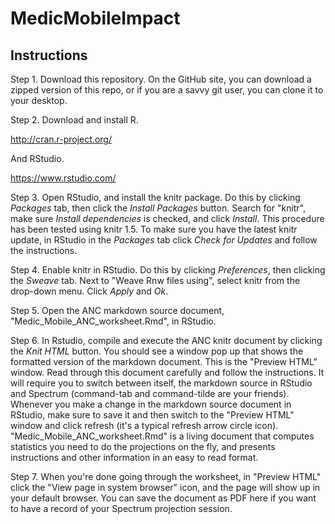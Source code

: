 MedicMobileImpact
=================

## Instructions

 Step 1.  Download this repository.  On the GitHub site, you can download a zipped version of this repo, or if you are a savvy git user, you can clone it to your desktop.

 Step 2.  Download and install R.
 
 http://cran.r-project.org/
 
 And RStudio.

https://www.rstudio.com/

 Step 3.  Open RStudio, and install the knitr package.  Do this by clicking _Packages_ tab, then click the _Install Packages_ button.  Search for "knitr", make sure _Install dependencies_ is checked, and click _Install_.  This procedure has been tested using knitr 1.5.  To make sure you have the latest knitr update, in RStudio in the _Packages_ tab click _Check for Updates_ and follow the instructions.

 Step 4.  Enable knitr in RStudio.  Do this by clicking _Preferences_, then clicking the _Sweave_ tab.  Next to "Weave Rnw files using", select knitr from the drop-down menu.  Click _Apply_ and _Ok_.

 Step 5.  Open the ANC markdown source document, "Medic_Mobile_ANC_worksheet.Rmd", in RStudio.

 Step 6.  In Rstudio, compile and execute the ANC knitr document by clicking the _Knit HTML_ button.  You should see a window pop up that shows the formatted version of the markdown document.  This is the "Preview HTML" window.  Read through this document carefully and follow the instructions.  It will require you to switch between itself, the markdown source in RStudio and Spectrum (command-tab and command-tilde are your friends).  Whenever you make a change in the markdown source document in RStudio, make sure to save it and then switch to the "Preview HTML" window and click refresh (it's a typical refresh arrow circle icon).  "Medic_Mobile_ANC_worksheet.Rmd" is a living document that computes statistics you need to do the projections on the fly, and presents instructions and other information in an easy to read format.

 Step 7.  When you're done going through the worksheet, in "Preview HTML" click the "View page in system browser" icon, and the page will show up in your default browser.   You can save the document as PDF here if you want to have a record of your Spectrum projection session.
 
